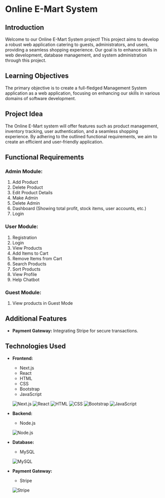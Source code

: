 # Online E-Mart System

## Introduction
Welcome to our Online E-Mart System project! This project aims to develop a robust web application catering to guests, administrators, and users, providing a seamless shopping experience. Our goal is to enhance skills in web development, database management, and system administration through this project.


## Learning Objectives
The primary objective is to create a full-fledged Management System application as a web application, focusing on enhancing our skills in various domains of software development.

## Project Idea
The Online E-Mart system will offer features such as product management, inventory tracking, user authentication, and a seamless shopping experience. By adhering to the outlined functional requirements, we aim to create an efficient and user-friendly application.

## Functional Requirements

### Admin Module:
1. Add Product
2. Delete Product
3. Edit Product Details
4. Make Admin
5. Delete Admin
6. Dashboard (Showing total profit, stock items, user accounts, etc.)
7. Login

### User Module:
1. Registration
2. Login
3. View Products
4. Add Items to Cart
5. Remove Items from Cart
6. Search Products
7. Sort Products
8. View Profile
9. Help Chatbot


### Guest Module:
1. View products in Guest Mode

## Additional Features
- **Payment Gateway:** Integrating Stripe for secure transactions.



## Technologies Used
- **Frontend:**
  - Next.js
  - React
  - HTML
  - CSS
  - Bootstrap
  - JavaScript
    

  ![Next.js](https://upload.wikimedia.org/wikipedia/commons/8/8e/Nextjs-logo.svg)
  ![React](https://img.icons8.com/ultraviolet/40/000000/react.png)
  ![HTML](https://img.icons8.com/color/48/000000/html-5.png)
  ![CSS](https://img.icons8.com/color/48/000000/css3.png)
  ![Bootstrap](https://img.icons8.com/color/48/000000/bootstrap.png)
  ![JavaScript](https://img.icons8.com/color/48/000000/javascript.png)


- **Backend:**
  - Node.js
  
  ![Node.js](https://img.icons8.com/color/48/000000/nodejs.png)

- **Database:**
  - MySQL
  
  ![MySQL](https://img.icons8.com/color/48/000000/mysql.png)

- **Payment Gateway:**
  - Stripe
  
  ![Stripe](https://img.icons8.com/color/48/000000/stripe.png)





